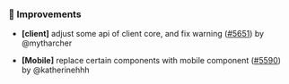 ### 🚀 Improvements

- **[client]** adjust some api of client core, and fix warning ([#5651](https://github.com/nocobase/nocobase/pull/5651)) by @mytharcher

- **[Mobile]** replace certain components with mobile component ([#5590](https://github.com/nocobase/nocobase/pull/5590)) by @katherinehhh

